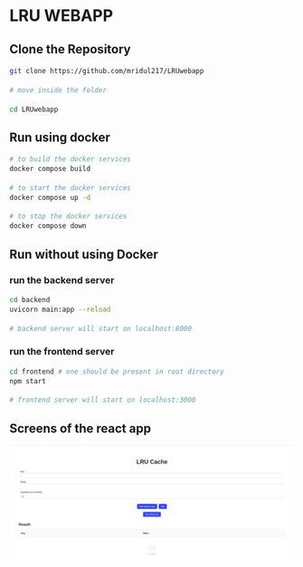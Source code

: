 # LRU WEBAPP
## Clone the Repository
```bash
git clone https://github.com/mridul217/LRUwebapp

# move inside the folder 

cd LRUwebapp
```

## Run using docker
```bash
# to build the docker services
docker compose build

# to start the docker services
docker compose up -d

# to stop the docker services
docker compose down
```
## Run without using Docker

### run the backend server
```bash
cd backend
uvicorn main:app --reload

# backend server will start on localhost:8000
```
### run the frontend server
```bash
cd frontend # one should be present in root directory
npm start

# frontend server will start on localhost:3000
```

## Screens of the react app
![LRUwebapp](./docs/images/image.png)


